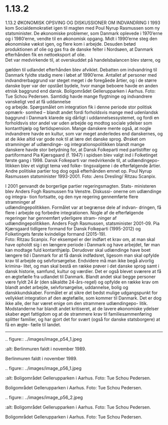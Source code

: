 # 1.13.2

1.13.2 
ØKONOMISK OPSVING OG DISKUSSIONER OM INDVANDRING
I 1993 kom Socialdemokratiet igen til magten med Poul Nyrup Rasmussen som ny 
statsminister. De økonomiske problemer, som Danmark oplevede i 1970’erne og i 
1980’erne, vendte til en økonomisk opgang. Midt i 1990’erne steg den økonomiske 
vækst	igen,	og	flere	kom	i	arbejde.	Desuden	betød	produktionen	af	olie	og	gas	fra	
de	danske	felter	i	Nordsøen,	at	Danmark	efterhånden	fik	en	nettoeksport	af	olie.	 
Det var medvirkende til, at overskuddet på handelsbalancen blev større, og 
 
 gælden til udlandet efterhånden blev afviklet. Debatten om indvandring til 
Danmark fyldte stadig mere i løbet af 1990’erne. Antallet af personer med 
indvandrerbaggrund var steget meget i de foregåede årtier, og i de større 
danske byer var der opstået bydele, hvor mange beboere havde en anden etnisk 
baggrund end dansk. 
Boligområdet Gellerupparken i Aarhus. Foto: Tue Schou Pedersen.
Samtidig	havde	mange	flygtninge	og	indvandrere	vanskeligt	ved	at	få	uddannelse	
og	arbejde.	Spørgsmålet	om	integration	fik	i	denne	periode	stor	politisk	opmærk-
somhed – blandt andet fordi forholdsvis mange med udenlandsk baggrund 
i Danmark klarede sig dårligt i uddannelsessystemet, og fordi en forholdsvis 
stor andel var uden arbejde og modtog 
sociale ydelser som kontanthjælp og 
førtidspension. Mange danskere mente 
også, at nogle indvandrere havde en 
kultur, som var meget anderledes end 
danskernes, og at de ikke altid var gode 
nok til at lære det danske sprog. Ønsket 
om stramninger af udlændinge- og 
integrationspolitikken blandt mange 
danskere havde stor betydning for, at 
Dansk Folkeparti med partistifter og 
partiformand Pia Kjærsgaard (f. 1947) 
i spidsen blev valgt ind i Folketinget 
første gang i 1998. Dansk Folkeparti 
var medvirkende til, at udlændingepo-
litikken blev et vigtigt tema ved folke-
tingsvalgene i de efterfølgende årtier. 
Andre politiske partier tog dog også 
efterhånden emnet op.
Poul Nyrup Rasmussen statsminister 
1993-2001. Foto: Jens Dresling/
Ritzau Scanpix.
 
 I 2001 genvandt de borgerlige 
partier regeringsmagten. Stats-
ministeren blev Anders Fogh 
Rasmussen fra Venstre. Diskussi-
onerne om udlændinge og integra-
tion fortsatte, og den nye regering 
gennemførte	flere	stramninger	af	
udlændingepolitikken. 
Formålet 
var at begrænse dele af indvan-
dringen,	 få	 flere	 i	 arbejde	 og	
forbedre integrationen. Nogle af 
de efterfølgende regeringer har 
gennemført 
yderligere 
stram-
ninger af udlændingepolitikken.
Anders Fogh Rasmussen, statsminister 
2001-09.
Pia Kjærsgaard tidligere formand for Dansk 
Folkeparti (1995-2012) og Folketingets 
første kvindelige formand (2015-19).  
Foto: Ritzau Scanpix.
For eksempel er der indført et krav 
om, at man skal have opholdt sig 
i en længere periode i Danmark 
og have arbejdet, før man kan 
modtage 
fuld 
kontanthjælp. 
Derudover skal udlændinge have 
boet længere tid i Danmark for 
at få dansk indfødsret, ligesom 
man skal opfylde krav til arbejde 
og selvforsørgelse. Endvidere må 
man ikke begå alvorlig krimina-
litet, og man skal bestå en række 
prøver i det danske sprog samt i 
dansk historie, samfund, kultur og 
værdier. 
Det er også blevet sværere at få en 
ægtefælle fra udlandet til Danmark. Blandt andet skal begge personer være fyldt 
24 år (den såkaldte 24-års-regel) og opfylde en række krav om blandt andet 
arbejde, selvforsørgelse, uddannelse, bolig og danskkundskaber. Formålet er at 
sikre det bedst mulige udgangspunkt for vellykket integration af den ægtefælle, 
som kommer til Danmark.
Det er dog ikke alle, der har været enige om den strammere udlændingepo-
litik. Modstanderne har blandt andet kritiseret, at de lavere økonomiske ydelser 
skaber øget fattigdom og at de strammere krav til familiesammenføring splitter 
familier, og har gjort det for svært (også for danske statsborgere) at få en ægte-
fælle til landet.
 
 ---

<!-- Figures extracted from nearby pages -->

.. figure:: ../images/image_p54_1.jpeg

   :alt: Berlinmuren faldt i november 1989.

   Berlinmuren faldt i november 1989.

.. figure:: ../images/image_p56_1.jpeg

   :alt: Boligområdet Gellerupparken i Aarhus. Foto: Tue Schou Pedersen.

   Boligområdet Gellerupparken i Aarhus. Foto: Tue Schou Pedersen.

.. figure:: ../images/image_p56_2.jpeg

   :alt: Boligområdet Gellerupparken i Aarhus. Foto: Tue Schou Pedersen.

   Boligområdet Gellerupparken i Aarhus. Foto: Tue Schou Pedersen.
